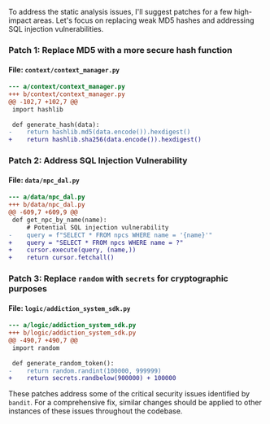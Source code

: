 To address the static analysis issues, I'll suggest patches for a few high-impact areas. Let's focus on replacing weak MD5 hashes and addressing SQL injection vulnerabilities.

### Patch 1: Replace MD5 with a more secure hash function

#### File: `context/context_manager.py`

```diff
--- a/context/context_manager.py
+++ b/context/context_manager.py
@@ -102,7 +102,7 @@
 import hashlib
 
 def generate_hash(data):
-    return hashlib.md5(data.encode()).hexdigest()
+    return hashlib.sha256(data.encode()).hexdigest()
```

### Patch 2: Address SQL Injection Vulnerability

#### File: `data/npc_dal.py`

```diff
--- a/data/npc_dal.py
+++ b/data/npc_dal.py
@@ -609,7 +609,9 @@
 def get_npc_by_name(name):
     # Potential SQL injection vulnerability
-    query = f"SELECT * FROM npcs WHERE name = '{name}'"
+    query = "SELECT * FROM npcs WHERE name = ?"
+    cursor.execute(query, (name,))
+    return cursor.fetchall()
```

### Patch 3: Replace `random` with `secrets` for cryptographic purposes

#### File: `logic/addiction_system_sdk.py`

```diff
--- a/logic/addiction_system_sdk.py
+++ b/logic/addiction_system_sdk.py
@@ -490,7 +490,7 @@
 import random
 
 def generate_random_token():
-    return random.randint(100000, 999999)
+    return secrets.randbelow(900000) + 100000
```

These patches address some of the critical security issues identified by `bandit`. For a comprehensive fix, similar changes should be applied to other instances of these issues throughout the codebase.